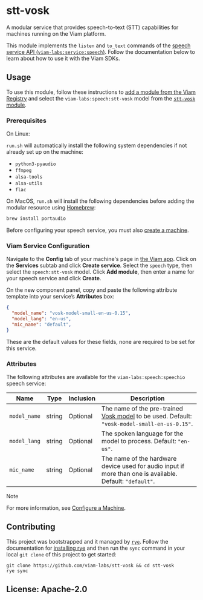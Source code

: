 # stt-vosk

A modular service that provides speech-to-text (STT) capabilities for machines running on the Viam platform.

This module implements the `listen` and `to_text` commands of the [speech service API (`viam-labs:service:speech`)](https://docs.viam.com/registry/advanced/generic/). Follow the documentation below to learn about how to use it with the Viam SDKs.

## Usage

To use this module, follow these instructions to [add a module from the Viam Registry](https://docs.viam.com/registry/configure/#add-a-modular-resource-from-the-viam-registry) and select the `viam-labs:speech:stt-vosk` model from the [`stt-vosk` module](https://app.viam.com/module/viam-labs/stt-vosk).

### Prerequisites

On Linux:

`run.sh` will automatically install the following system dependencies if not already set up on the machine:

- `python3-pyaudio`
- `ffmpeg`
- `alsa-tools`
- `alsa-utils`
- `flac`

On MacOS, `run.sh` will install the following dependencies before adding the modular resource using [Homebrew](https://brew.sh):

``` bash
brew install portaudio
```

Before configuring your speech service, you must also [create a machine](https://docs.viam.com/fleet/machines/#add-a-new-machine).

### Viam Service Configuration

Navigate to the **Config** tab of your machine's page in [the Viam app](https://app.viam.com/).
Click on the **Services** subtab and click **Create service**.
Select the `speech` type, then select the `speech:stt-vosk` model.
Click **Add module**, then enter a name for your speech service and click **Create**.

On the new component panel, copy and paste the following attribute template into your service’s **Attributes** box:

```json
{
  "model_name": "vosk-model-small-en-us-0.15",
  "model_lang": "en-us",
  "mic_name": "default",
}
```

These are the default values for these fields, none are required to be set for this service.

### Attributes

The following attributes are available for the `viam-labs:speech:speechio` speech service:

| Name    | Type   | Inclusion    | Description |
| ------- | ------ | ------------ | ----------- |
| `model_name` | string | Optional |  The name of the pre-trained [Vosk model](https://alphacephei.com/vosk/models) to be used. Default: `"vosk-model-small-en-us-0.15"`.  |
| `model_lang` | string | Optional |  The spoken language for the model to process. Default: `"en-us"`. |
| `mic_name`  | string | Optional |  The name of the hardware device used for audio input if more than one is available. Default: `"default"`. |

> [!NOTE]
> For more information, see [Configure a Machine](https://docs.viam.com/manage/configuration/).

## Contributing

This project was bootstrapped and it managed by [`rye`](https://rye-up.com/). Follow the documentation for [installing rye](https://rye-up.com/guide/installation/) and then run the `sync` command in your local `git clone` of this project to get started:

```console
git clone https://github.com/viam-labs/stt-vosk && cd stt-vosk
rye sync
```

## License: Apache-2.0
